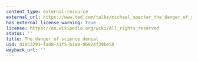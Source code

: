 ```yaml
---
content_type: external-resource
external_url: https://www.ted.com/talks/michael_specter_the_danger_of_science_denial
has_external_license_warning: true
license: https://en.wikipedia.org/wiki/All_rights_reserved
status: ''
title: The danger of science denial
uid: d1853291-fad8-41f5-b1a8-0b924f39be50
wayback_url: ''
---
```

